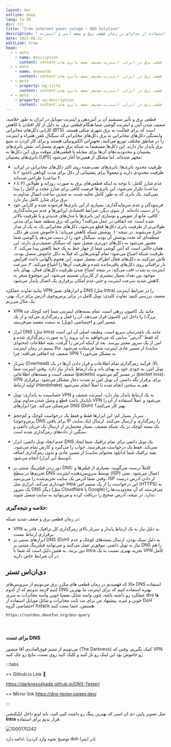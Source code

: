 ```yaml
---
layout: doc
outline: deep
lang: fa-IR
dir: rtl
title: "Iran internet power outage – DNS Solution"
description: " استفاده از دی‌ان‌اس در زمان قطعی برق و ضعف آنتن و اینترنت"
date: 2025-08-22
editLink: true
head:
  - - meta
    - name: description
      content: content:دی‌ان‌اس, قطعی برق در ایران, اینترنت ضعیف, ضعف باتری‌ های bts, مشکل اینترنت, دی‌ان‌اس تستر, intra, dns tester, DNS over HTTPS, XStack
  - - meta
    - name: keywords
      content: content:دی‌ان‌اس, قطعی برق در ایران, اینترنت ضعیف, ضعف باتری‌ های bts, مشکل اینترنت, دی‌ان‌اس تستر, intra, dns tester, DNS over HTTPS, XStack
  - - meta
    - property: og:title
      content: content:دی‌ان‌اس, قطعی برق در ایران, اینترنت ضعیف, ضعف باتری‌ های bts, مشکل اینترنت, دی‌ان‌اس تستر, intra, dns tester, DNS over HTTPS, XStack
  - - meta
    - property: og:description
      content: content:دی‌ان‌اس, قطعی برق در ایران, اینترنت ضعیف, ضعف باتری‌ های bts, مشکل اینترنت, دی‌ان‌اس تستر, intra, dns tester, DNS over HTTPS, XStack
---
```


قطعی برق و تأثیر مستقیم آن بر آنتن‌دهی و اینترنت موبایل در ایران
به طور خلاصه، ضعیف شدن آنتن و اینترنت گوشی شما هنگام قطعی برق، به دلیل از کار افتادن یا کاهش کارایی دکل‌های مخابراتی (BTS) است که برای فعالیت به برق شهری متکی هستند.
وابستگی دکل‌های مخابراتی به برق
دکل‌های مخابراتی که سیگنال تلفن همراه و اینترنت را در مناطق مختلف توزیع می‌کنند، تجهیزاتی الکترونیکی هستند و برای کار کردن به منبع برق پایدار نیاز دارند. این دکل‌ها مستقیماً به شبکه برق شهری متصل‌اند.
نقش باتری‌های پشتیبان و محدودیت‌های آن‌ها
برای مقابله با قطعی‌های موقت برق، این دکل‌ها به باتری‌های پشتیبان (UPS) مجهز شده‌اند. اما مشکل از همین‌جا آغاز می‌شود:
 * ظرفیت محدود باتری‌ها: باتری‌های نصب‌شده روی اکثر دکل‌های مخابراتی در ایران، ظرفیت محدودی دارند و معمولاً برای پشتیبانی از دکل برای مدت کوتاهی (حدود ۲ تا ۴ ساعت) طراحی شده‌اند.
 * عدم شارژ کامل: با توجه به اینکه قطعی‌های برق به صورت روزانه و طولانی (۴ تا ۶ ساعت) تکرار می‌شود، این باتری‌ها فرصت کافی برای شارژ مجدد و کامل را پیدا نمی‌کنند. یک باتری که به طور کامل تخلیه شده، به چندین ساعت اتصال مداوم به برق برای شارژ کامل نیاز دارد.
 * فرسودگی و عدم سرمایه‌گذاری: بسیاری از این باتری‌ها فرسوده شده و کارایی خود را از دست داده‌اند. از سوی دیگر، شرایط اقتصادی اپراتورها و عدم سرمایه‌گذاری کافی، مانع از تعویض و نوسازی این باتری‌ها با مدل‌های جدیدتر و با ظرفیت بالاتر شده است.
چه اتفاقی در عمل می‌افتد؟
زمانی که برق منطقه شما برای مدتی طولانی‌تر از ظرفیت باتری دکل‌ها قطع می‌شود، دکل‌های مخابراتی یک به یک از مدار خارج می‌شوند. در نتیجه:
۱.  پوشش شبکه کاهش می‌یابد: با خاموش شدن هر دکل، منطقه‌ای که تحت پوشش آن بوده، سیگنال خود را از دست می‌دهد یا گوشی شما مجبور می‌شود به دکل‌های دورتری متصل شود که سیگنال ضعیف‌تری دارند. این همان حالتی است که آنتن گوشی شما از چهار خط به یک خط کاهش پیدا می‌کند.
۲.  ظرفیت شبکه اشباع می‌شود: تمام گوشی‌هایی که قبلاً به دکل خاموش متصل بودند، تلاش می‌کنند به دکل‌های فعال اطراف متصل شوند. این هجوم ناگهانی باعث افزایش بار ترافیکی روی دکل‌های باقی‌مانده شده و ظرفیت آن‌ها را اشباع می‌کند.
۳.  سرعت اینترنت به شدت افت می‌کند: در نتیجه اشباع شدن ظرفیت دکل‌های فعال، پهنای باند موجود بین تعداد بسیار بیشتری از کاربران تقسیم می‌شود. این موضوع منجر به کاهش شدید سرعت اینترنت و حتی عدم امکان برقراری یک اتصال پایدار می‌شود.



بیایید تفاوت عملکرد VPN و ابزارهای تغییر DNS (مثل Intra) را در شرایط اینترنت ضعیف بررسی کنیم:
تفاوت کلیدی: تونل کامل در برابر پرس‌وجوی آدرس
برای درک بهتر، یک مثال می‌زنم:
 * VPN مانند یک کامیون زرهی است. تمام بسته‌های اینترنتی شما (چه کوچک چه بزرگ) را داخل این کامیون قرار می‌دهد، آن را قفل و رمزگذاری می‌کند و از یک مسیر امن و اختصاصی (تونل) به سمت مقصد می‌فرستد.
* ابزار DNS (مثل Intra) مانند یک نامه‌رسان سریع است. وظیفه اصلی آن این است که فقط "آدرس" سایتی که می‌خواهید به آن بروید را به صورت رمزگذاری شده و امن از یک سرور معتبر بپرسد. بعد از اینکه آدرس را گرفت، بقیه اطلاعات (محتوای سایت) از مسیر عادی اینترنت شما فرستاده می‌شود.
حالا ببینیم در زمان اینترنت ضعیف چه اتفاقی می‌افتد:
چرا VPN به مشکل می‌خورد؟
 * سربار (Overhead) بالا: فرآیند رمزگذاری تمام اطلاعات و قرار دادن آن‌ها در یک تونل امن، به خودی خود به پهنای باند و یک ارتباط پایدار نیاز دارد. وقتی اینترنت شما ضعیف است و بسته‌های اطلاعاتی (packets) در مسیر گم می‌شوند (packet loss)، VPN برای برقرار نگه داشتن آن تونل امن به شدت دچار مشکل می‌شود. برقراری اولیه ارتباط (Handshake) هم به سختی انجام شده یا اصلاً انجام نمی‌شود.
 * حساسیت به پایداری: تونل VPN به یک ارتباط پایدار نیاز دارد. اینترنت ضعیف و ناپایدار باعث قطع و وصل شدن مداوم تونل VPN می‌شود و عملاً استفاده از آن را غیرممکن می‌کند.
چرا ابزارهای DNS (DoH) بهتر کار می‌کنند؟
 * سربار بسیار کم: این ابزارها فقط و فقط یک درخواست کوچک و کم‌حجم (پرس‌وجوی DNS برای یافتن IP یک سایت) را رمزگذاری و ارسال می‌کنند. ارسال یک بسته کوچک در یک شبکه ضعیف، بسیار محتمل‌تر از ارسال یک جریان دائمی و سنگین از داده‌های رمزگذاری شده است.
 * عدم ایجاد تونل دائمی: ابزار DNS یک تونل دائمی برای تمام ترافیک شما ایجاد نمی‌کند. فقط یک درخواست می‌فرستد، جواب را می‌گیرد و کارش تمام می‌شود. بقیه ترافیک شما (دانلود محتوای سایت) از مسیر عادی و بدون رمزگذاری اضافه (توسط این ابزار) انجام می‌شود.

 * دور زدن فیلترینگ مبتنی بر DNS: کاملاً درست می‌گویید. بسیاری از فیلترها و تحریم‌ها در سطح DNS توسط سرویس‌دهنده اینترنت (ISP) اعمال می‌شود. یعنی وقتی شما آدرس یک سایت تحریم‌شده را می‌پرسید، ISP از دادن آدرس درست خودداری می‌کند. ابزاری مثل Intra این درخواست را از یک مسیر امن (HTTPS) به یک سرور DNS دیگر (مثل Cloudflare یا Google) می‌فرستد که آن محدودیت‌ها را ندارد. در نتیجه، آدرس صحیح را دریافت کرده و می‌توانید به سایت متصل شوید.

### خلاصه و نتیجه‌گیری:

در زمان قطعی برق و ضعف شدید شبکه:
 * VPN به دلیل نیاز به یک ارتباط پایدار و سربار بالای رمزگذاری کل ترافیک، قادر به برقراری ارتباط نیست.
 * ابزارهای مبتنی بر DNS (DoH) به دلیل سبک بودن، ارسال بسته‌های کوچک و عدم نیاز به تونل دائمی، موفق‌تر عمل می‌کنند و می‌توانند فیلترینگ مبتنی بر DNS را هم دور بزنند.
به همین دلیل است که شما با Intra تجربه بهتری نسبت به یک VPN کامل در آن شرایط خاص دارید.


## دی‌ان‌اس تستر 

حالا که فهمیدیم در زمان قطعی های مکرر برق می‌تونیم از سرویس‌های DNS استفاده کنیم لازمه بدونیم که از کدوم DNS بهتره استفاده کنیم که برای اینترنت ما بهترین عملکرد رو داشته باشه، چون واسه شاتل بعضیا خوبن واسه مخابرات یه سری dns ها خوبن و غیره.
پیشنهاد من برای نت ثابت مخابرات و شاتل موبایل استفاده از DoH اختصاصی گروه Xstack هستش، حتما تست کنید.

`https://rustdns.devefun.org/dns-query`

<br/> 

### برای تست DNS 
می‌تونیم از تستر فوق‌العاده‌ی آقا منصور (The Darkness) کمک بگیریم. وقتی که VPN رو خاموش بود این لینک رو باز کنید و کلیک کنید روی تست، نتایج رو چک کنید

:::tabs

== Github.io Link 🤍

https://darknessshade.github.io/DNS-Tester/

== Mirror link
https://dns-tester.pages.dev/

:::

مثل تصویر پایین دی ان اسی که بهترین پینگ رو داشت کپی کنید، باید اونو داخل اپلیکیشن **Intra** قرار بدیم برای استفاده، 

![1000170242](https://github.com/user-attachments/assets/bd452d87-31d4-4bff-b91b-eab1504e4272)


ادامه دارد، (توضیح نحوه وارد کردن doh در اینترا)

